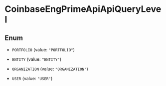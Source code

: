 
# CoinbaseEngPrimeApiApiQueryLevel

## Enum


* `PORTFOLIO` (value: `"PORTFOLIO"`)

* `ENTITY` (value: `"ENTITY"`)

* `ORGANIZATION` (value: `"ORGANIZATION"`)

* `USER` (value: `"USER"`)



